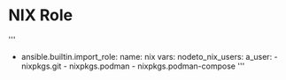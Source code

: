 # NIX Role

'''
- ansible.builtin.import_role:
    name: nix
  vars:
    nodeto_nix_users:
      a_user:
      - nixpkgs.git
      - nixpkgs.podman
      - nixpkgs.podman-compose
'''
